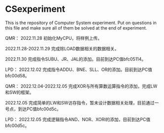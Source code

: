 # CSexperiment
This is the repository of Computer System experiment.
Put on questions in this file and make sure all of them be solved at the end of experiment.

QMR：
2022.11.28
初始化MyCPU，将样例上传。

2022.11.28-2022.11.29
完成除LOAD数据相关的数据相关。

2022.11.30
完成指令SUBU、JR、JAL的添加。目前到达PC值bfc05114。

LPD：
2022.12.02
完成指令ADDU、BNE、SLL、OR的添加。目前到达PC值bfc00d58。

QMR：
2022.12.04-2022.12.05
完成XOR与所有算数运算指令的添加，完成LW和SW的框架。

2022.12.05
完成简单的LW和SW访存指令，暂未设计数据相关处理，目前通过一号点，到达PC值bfc00d5c。

LPD：
2022.12.05
完成逻辑指令AND、NOR、XORI的添加，目前到达PC值bfc00d5c。
